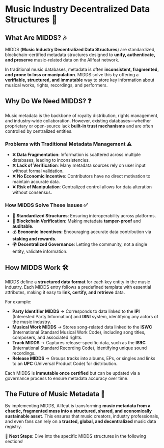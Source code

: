 # Music Industry Decentralized Data Structures 📜

## What Are MIDDS? 🎶

MIDDS (**Music Industry Decentralized Data Structures**) are standardized, blockchain-certified metadata structures designed to **unify, authenticate, and preserve** music-related data on the Allfeat network.

In traditional music databases, metadata is often **inconsistent, fragmented, and prone to loss or manipulation**. MIDDS solve this by offering a **verifiable, structured, and immutable** way to store key information about musical works, rights, recordings, and performers.

## Why Do We Need MIDDS? ❓

Music metadata is the backbone of royalty distribution, rights management, and industry-wide collaboration. However, existing databases—whether proprietary or open-source lack **built-in trust mechanisms** and are often controlled by centralized entities.

### Problems with Traditional Metadata Management ⚠️

- ❌ **Data Fragmentation**: Information is scattered across multiple databases, leading to inconsistencies.
- ❌ **Lack of Verification**: Many metadata sources rely on user input without formal validation.
- ❌ **No Economic Incentive**: Contributors have no direct motivation to maintain accurate data.
- ❌ **Risk of Manipulation**: Centralized control allows for data alteration without consensus.

### How MIDDS Solve These Issues ✅

- 🔗 **Standardized Structures**: Ensuring interoperability across platforms.
- 🔐 **Blockchain Verification**: Making metadata **tamper-proof** and **auditable**.
- 💰 **Economic Incentives**: Encouraging accurate data contribution via **staking and rewards**.
- 🌍 **Decentralized Governance**: Letting the community, not a single entity, validate information.

## How MIDDS Work 🛠️

MIDDS define a **structured data format** for each key entity in the music industry. Each MIDDS entry follows a predefined template with essential attributes, making it easy to **link, certify, and retrieve** data.

For example:

- **Party Identifier MIDDS** → Corresponds to data linked to the **IPI** (Interested Party Information) and **ISNI** system, identifying any actors of the music industry.
- **Musical Work MIDDS** → Stores song-related data linked to the **ISWC** (International Standard Musical Work Code), including song titles, composers, and associated rights.
- **Track MIDDS** → Captures release-specific data, such as the **ISRC** (International Standard Recording Code), identifying unique sound recordings.
- **Release MIDDS** → Groups tracks into albums, EPs, or singles and links to an **UPC** (Universal Product Code) for distribution.

Each MIDDS is **immutable once certified** but can be updated via a governance process to ensure metadata accuracy over time.

## The Future of Music Metadata 🚀

By implementing MIDDS, Allfeat is transforming **music metadata from a chaotic, fragmented mess into a structured, shared, and economically sustainable asset**. This ensures that music creators, industry professionals, and even fans can rely on a **trusted, global, and decentralized** music data registry.

🎵 **Next Steps**: Dive into the specific MIDDS structures in the following sections!
